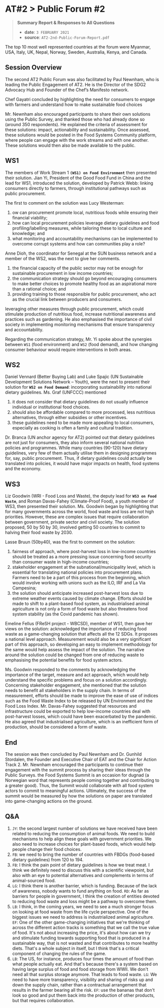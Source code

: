 # AT#2 > Public Forum #2
> **Summary Report & Responses to All Questions**
> - **date**: `3 FEBRUARY 2021`
> - **source**: `AT2-2nd-Public-Forum-Report.pdf`

The top 10 most well represented countries at the forum were Myanmar, USA, Italy, UK, Nepal, Norway, Sweden, Australia, Kenya, and Canada.

## Session Overview
The second AT2 Public Forum was also facilitated by Paul Newnham, who is leading the Public Engagement of AT2. He is the Director of the SDG2 Advocacy Hub and Founder of the Chef’s Manifesto network.

Chef Gayatri concluded by highlighting the need for consumers to engage with farmers and understand how to make sustainable food choices

Mr. Newnham also encouraged participants to share their own solutions using the Public Survey, and thanked those who had already done so (around 350 respondents). He explained the criteria of assessment for these solutions: impact, actionability and sustainability. Once assessed, these solutions would be posted in the Food Systems Community platform, where people can engage with the work streams and with one another. These solutions would then also be made available to the public.

## WS1
The members of Work Stream 1 **`(WS1) on Food Environment`** then presented their solution. Jian Yi, President of the Good Food Fund in China and the lead for WS1, introduced the solution, developed by Patrick Webb: linking consumers directly to farmers, through institutional pathways such as public procurement.

The first to comment on the solution was Lucy Westerman:
1. ow can procurement promote local, nutritious foods while ensuring their financial viability;
2. how can local procurement policies leverage dietary guidelines and food profiling/labelling measures, while tailoring these to local culture and knowledge; and
3. what monitoring and accountability mechanisms can be implemented to overcome corrupt systems and how can communities play a role?

Anne Dioh, the coordinator for Senegal at the SUN business network and a member of the WS2, was the next to give her comments.
1. the financial capacity of the public sector may not be enough for sustainable procurement in low income countries; 
2. the communication strategy should go beyond encouraging consumers to make better choices to promote healthy food as an aspirational more than a rational choice; and 
3. providing training to those responsible for public procurement, who act as the crucial link between producers and consumers.

leveraging other measures through public procurement, which could stimulate production of nutritious food, increase nutritional awareness and practices such as gardening. He also emphasised the importance of civil society in implementing monitoring mechanisms that ensure transparency and accountability.

Regarding the communication strategy, Mr. Yi spoke about the synergies between `WS1` (food environment) and `WS2` (food demand), and how changing consumer behaviour would require interventions in both areas.

## WS2
Daniel Vennard (Better Buying Lab) and Luke Spajic (UN Sustainable Development Solutions Network – Youth), were the next to present their solution for **`WS2 on Food Demand`**: incorporating sustainability into national dietary guidelines.
Ms. Graf (UNFCCC) mentioned
1. it does not consider that dietary guidelines do not usually influence individual or institutional food choices.
2. should also be affordable compared to more processed, less nutritious alternatives, through either subsidies or other incentives.
3. these guidelines need to be made more appealing to local consumers, especially as cooking is often a family and cultural tradition.

Dr. Branca (UN anchor agency for AT2) pointed out that dietary guidelines are not just for consumers, they also inform several national nutrition policies and programmes. While many countries (90-120) have dietary guidelines, very few of them actually utilise them in designing programmes for, say, public procurement. Thus, if dietary guidelines could actually be translated into policies, it would have major impacts on health, food systems and the economy.

## WS3
Liz Goodwin (WRI - Food Loss and Waste), the deputy lead for **`WS3 on Food Waste`**, and Roman Davas-Fahey (Climate-Proof Food), a youth member of WS3, then presented their solution.
Ms. Goodwin began by highlighting that for many governments across the world, food waste and loss are not high priorities. However, these are complex issues that require collaboration between government, private sector and civil society.
The solution proposed, 50 by 50 by 30, involved getting 50 countries to commit to halving their food waste by 2030.

Lasse Bruun (50by40), was the first to comment on the solution:
1. fairness of approach, where post-harvest loss in low-income countries should be treated as a more pressing issue concerning food security than consumer waste in high-income countries;
2. stakeholder engagement at the subnational/municipality level, which is essential for translating national policies into procurement plans. Farmers need to be a part of this process from the beginning, which would involve working with unions such as the ILO, IRF and La Via Campesina;
3. the solution should anticipate increased post-harvest loss due to extreme weather events caused by climate change. Efforts should be made to shift to a plant-based food system, as industrialised animal agriculture is not only a form of food waste but also threatens food system stability (as the Covid pandemic has shown).

Emeline Fellus (FReSH project - WBCSD), member of WS1, then gave her views on the solution: acknowledged the importance of reducing food waste as a game-changing solution that affects all the 12 SDGs. It proposes a national level approach. Measurement would also be a very significant part of this approach, so developing an easy to implement methodology for the same would help assess the impact of the solution. The narrative around the solution could be changed from one of reducing waste to emphasising the potential benefits for food system actors.

Ms. Goodwin responded to the comments by acknowledging the importance of the target, measure and act approach, which would help understand the specific problems and focus on a solution accordingly. Concerning stakeholder engagement, she mentioned that the solution needs to benefit all stakeholders in the supply chain. In terms of measurement, efforts should be made to improve the ease of use of indices such as the Food Waste Index to be released by UN Environment and the Food Loss Index. Mr. Davas-Fahey suggested that resources and infrastructure could be exported to help low-income countries deal with post-harvest losses, which could have been exacerbated by the pandemic. He also agreed that industrialised agriculture, which is an inefficient form of production, should be considered a form of waste.

## End
The session was then concluded by Paul Newnham and Dr. Gunhild Stordalen, the Founder and Executive Chair of EAT and the Chair for Action Track 2. Mr. Newnham encouraged the participants to continue their engagement with the summit process by sharing their ideas through the Public Surveys. the Food Systems Summit is an occasion for dugnad (a Norwegian word that represents people coming together and contributing to a greater good). Thus, the Summit would collaborate with all food system actors to commit to meaningful actions. Ultimately, the success of the summit would be measured by how the solutions on paper are translated into game-changing actions on the ground.

## Q&A
1. `JY`: the second largest number of solutions we have received have been related to reducing the consumption of animal foods. We need to build mechanisms to help align these goals with government priorities. We also need to increase choices for plant-based foods, which would help people change their food choices.
4. `FB`: we need to bring the number of countries with FBDGs (food-based dietary guidelines) from 120 to 194.
6. `FB`: I think the pain point of dietary guidelines is how we treat meat. I think we definitely need to discuss this with a scientific viewpoint, but also with an eye to potential alternatives and complements in terms of animal-sourced food.
7. `LG`: I think there is another barrier, which is funding. Because of the lack of awareness, nobody wants to fund anything on food. `RD`: As far as barriers for people in government, I think the creation of entities devoted to reducing food waste and loss might be a pathway to overcome them.
8. `LB`: I think, in the coming years, we need to see a much stronger focus on looking at food waste from the life cycle perspective. One of the biggest issues we need to address is industrialized animal agriculture. `EF`: One of the other game-changing initiatives that we're thinking of across the different action tracks is something that we call the true value of food. It's not about increasing the price, it's about how can we try and stimulate funding towards supporting food that is produced in a sustainable way, that is not wasted and that contributes to more healthy diets. That's a whole subject in itself, but I think that's a critical component of changing the rules of the game.
11. `LB`: The US, for instance, produces four times the amount of food than what people actually eat. And that's because there's a system based on having large surplus of food and food storage from WWII. We don't need all that surplus storage anymore. That leads to food waste. `LG`: We need to have more transparency, visibility and sharing of risks up and down the supply chain, rather than a contractual arrangement that results in the farmer bearing all the risk. `EF`: use the bananas that don't look so good and put them back into the production of other products, but that requires collaboration.

